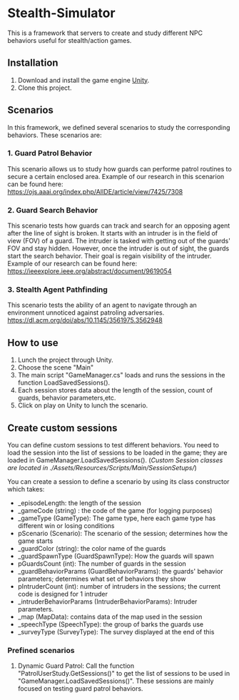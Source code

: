 # Stealth-Simulator

This is a framework that servers to create and study different NPC behaviors useful for stealth/action games.

## Installation 

1. Download and install the game engine [Unity](https://unity.com/).
2. Clone this project.

## Scenarios

In this framework, we defined several scenarios to study the corresponding behaviors. These scenarios are:

### 1. Guard Patrol Behavior

This scenario allows us to study how guards can performe patrol routines to secure a certain enclosed area. Example of our research in this scenarion can be found here: https://ojs.aaai.org/index.php/AIIDE/article/view/7425/7308

### 2. Guard Search Behavior


This scenario tests how guards can track and search for an opposing agent after the line of sight is broken. It starts with an intruder is in the field of view (FOV) of a guard. The intruder is tasked with getting out of the guards' FOV and stay hidden. However, once the intruder is out of sight, the guards start the search behavior. Their goal is regain visibility of the intruder. Example of our research can be found here: https://ieeexplore.ieee.org/abstract/document/9619054


### 3. Stealth Agent Pathfinding

This scenario tests the ability of an agent to navigate through an environment unnoticed against patroling adversaries. https://dl.acm.org/doi/abs/10.1145/3561975.3562948


## How to use

1. Lunch the project through Unity.
2. Choose the scene "Main"
3. The main script "GameManager.cs" loads and runs the sessions in the function LoadSavedSessions().
4. Each session stores data about the length of the session, count of guards, behavior parameters,etc.
4. Click on play on Unity to lunch the scenario.

## Create custom sessions

You can define custom sessions to test different behaviors. You need to load the session into the list of sessions to be loaded in the game; they are loaded in GameManager.LoadSavedSessions(). (_Custom Session classes are located in ./Assets/Resources/Scripts/Main/SessionSetups/_)

You can create a session to define a scenario by using its class constructor which takes:

- _episodeLength: the length of the session
- _gameCode (string) : the code of the game (for logging purposes)
- _gameType (GameType): The game type, here each game type has different win or losing conditions
- pScenario (Scenario): The scenario of the session; determines how the game starts
- _guardColor (string): the color name of the guards
- _guardSpawnType (GuardSpawnType): How the guards will spawn
- pGuardsCount (int): The number of guards in the session
- _guardBehaviorParams (GuardBehaviorParams): the guards' behavior parameters; determines what set of behaviors they show
- pIntruderCount (int): number of intruders in the sessions; the current code is designed for 1 intruder
- _intruderBehaviorParams (IntruderBehaviorParams): Intruder parameters.
- _map (MapData): contains data of the map used in the session
- _speechType (SpeechType): the group of barks the guards use
- _surveyType (SurveyType): The survey displayed at the end of this


### Prefined scenarios

1. Dynamic Guard Patrol: Call the function "PatrolUserStudy.GetSessions()" to get the list of sessions to be used in "GameManager.LoadSavedSessions()". These sessions are mainly focused on testing guard patrol behaviors.
  
